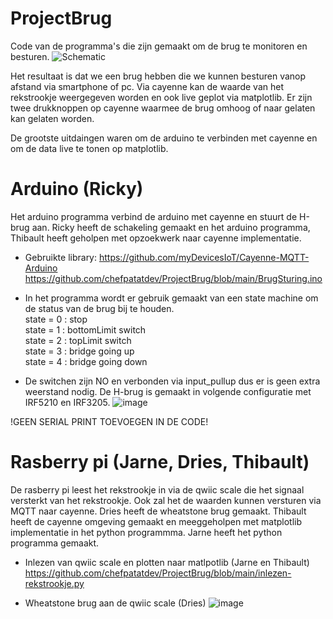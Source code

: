 # ProjectBrug

Code van de programma's die zijn gemaakt om de brug te monitoren en besturen.
![Schematic](https://user-images.githubusercontent.com/59780719/168992573-c9e88081-6b85-41b0-b615-63509bee3d7f.jpg)


Het resultaat is dat we een brug hebben die we kunnen besturen vanop afstand via smartphone of pc. Via cayenne kan de waarde van het rekstrookje weergegeven worden en ook live geplot via matplotlib. Er zijn twee drukknoppen op cayenne waarmee de brug omhoog of naar gelaten kan gelaten worden.

De grootste uitdaingen waren om de arduino te verbinden met cayenne en om de data live te tonen op matplotlib.

# Arduino (Ricky)
Het arduino programma verbind de arduino met cayenne en stuurt de H-brug aan.
Ricky heeft de schakeling gemaakt en het arduino programma, Thibault heeft geholpen met opzoekwerk naar cayenne implementatie.

* Gebruikte library: https://github.com/myDevicesIoT/Cayenne-MQTT-Arduino
https://github.com/chefpatatdev/ProjectBrug/blob/main/BrugSturing.ino

* In het programma wordt er gebruik gemaakt van een state machine om de status van de brug bij te houden.  
state = 0 : stop  
state = 1 : bottomLimit switch  
state = 2 : topLimit switch  
state = 3 : bridge going up  
state = 4 : bridge going down

* De switchen zijn NO en verbonden via input_pullup dus er is geen extra weerstand nodig. De H-brug is gemaakt in volgende configuratie met IRF5210 en IRF3205.
![image](https://user-images.githubusercontent.com/59780719/168990188-9cd6bc53-60d3-431d-8670-a35bd4453de7.png)

!GEEN SERIAL PRINT TOEVOEGEN IN DE CODE!

# Rasberry pi (Jarne, Dries, Thibault)
De rasberry pi leest het rekstrookje in via de qwiic scale die het signaal versterkt van het rekstrookje. Ook zal het de waarden kunnen versturen via MQTT naar cayenne.
Dries heeft de wheatstone brug gemaakt. Thibault heeft de cayenne omgeving gemaakt en meeggeholpen met matplotlib implementatie in het python programmma. Jarne heeft het python programma gemaakt.

* Inlezen van qwiic scale en plotten naar matlpotlib (Jarne en Thibault)  
https://github.com/chefpatatdev/ProjectBrug/blob/main/inlezen-rekstrookje.py

* Wheatstone brug aan de qwiic scale (Dries)
![image](https://user-images.githubusercontent.com/59780719/169135913-91176e8b-3d6b-484c-9f3a-473e9fc7cede.png)




